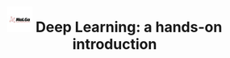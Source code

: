 ---
title: "<img src='/images/mini_malga.jpeg' width='50' height='50'> Deep Learning: a hands-on introduction"
excerpt: ""
collection: portfolio
---